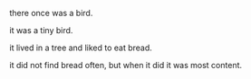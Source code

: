 there once was a bird. 

it was a tiny bird. 

it lived in a tree and liked to eat bread. 

it did not find bread often, but when it did it was most content.
